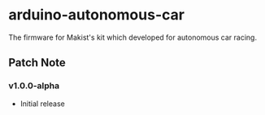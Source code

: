# arduino-autonomous-car
The firmware for Makist's kit which developed for autonomous car racing.

## Patch Note

### v1.0.0-alpha

- Initial release
